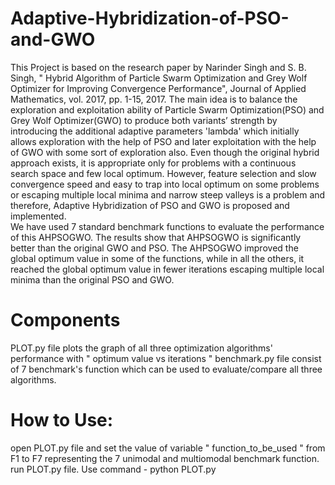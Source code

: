 # Adaptive-Hybridization-of-PSO-and-GWO
This Project is based on the research paper by Narinder Singh and S. B. Singh, " Hybrid Algorithm of Particle Swarm Optimization and Grey Wolf Optimizer for Improving Convergence Performance", Journal of Applied Mathematics, vol. 2017, pp. 1-15, 2017.
The main idea is to balance the exploration and exploitation ability of Particle Swarm Optimization(PSO) and Grey Wolf Optimizer(GWO) to produce both variants’ strength by introducing the additional adaptive parameters 'lambda' which initially allows exploration with the help of PSO and later exploitation with the help of GWO with some sort of exploration also. Even though the original hybrid approach exists, it is appropriate only for problems with a continuous search space and few local optimum. However, feature selection and slow convergence speed and easy to trap into local optimum on some problems or escaping multiple local minima and narrow steep valleys is a problem and therefore, Adaptive Hybridization of PSO and GWO is proposed and implemented.  
We have used 7 standard benchmark functions to evaluate the performance of this AHPSOGWO. The results show that AHPSOGWO is significantly better than the original GWO and PSO. The AHPSOGWO improved the global optimum value in some of the functions, while in all the others, it reached the global optimum value in fewer iterations escaping multiple local minima than the original PSO and GWO.
# Components
PLOT.py file plots the graph of all three optimization algorithms' performance with " optimum value vs iterations " benchmark.py file consist of 7 benchmark's function which can be used to evaluate/compare all three algorithms.
# How to Use:
open PLOT.py file and set the value of variable " function_to_be_used " from F1 to F7 representing the 7 unimodal and multiomodal benchmark function.
run PLOT.py file. Use command - python PLOT.py
